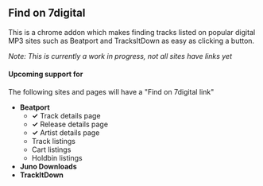 ## Find on 7digital

This is a chrome addon which makes finding tracks listed on popular digital MP3
sites such as Beatport and TracksItDown as easy as clicking a button.

*Note: This is currently a work in progress, not all sites have links yet*

#### Upcoming support for

The following sites and pages will have a "Find on 7digital link"

 * **Beatport**
   - **✓** Track details page
   - **✓** Release details page
   - **✓** Artist details page
   - Track listings
   - Cart listings
   - Holdbin listings
 * **Juno Downloads**
 * **TrackItDown**

